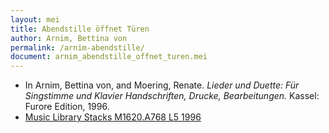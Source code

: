 ```yaml
---
layout: mei
title: Abendstille öffnet Türen
author: Arnim, Bettina von
permalink: /arnim-abendstille/
document: arnim_abendstille_offnet_turen.mei
---
```


- In Arnim, Bettina von, and Moering, Renate. *Lieder und Duette: Für Singstimme und Klavier Handschriften, Drucke, Bearbeitungen.* Kassel: Furore Edition, 1996. 
- <a href="https://tufts-primo.hosted.exlibrisgroup.com/permalink/f/bnf7qa/01TUN_ALMA2180485300003851" target="_blank">Music Library Stacks M1620.A768 L5 1996</a>
